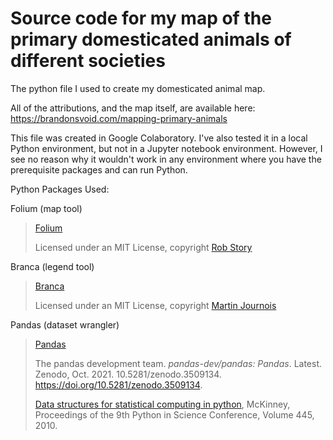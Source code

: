 # Source code for my map of the primary domesticated animals of different societies

The python file I used to create my domesticated animal map.

All of the attributions, and the map itself, are available here: <https://brandonsvoid.com/mapping-primary-animals>

This file was created in Google Colaboratory. I've also tested it in a local Python environment, but not in a Jupyter notebook environment. However, I see no reason why it wouldn't work in any environment where you have the prerequisite packages and can run Python.

Python Packages Used:

Folium (map tool)

> [Folium](https://python-visualization.github.io/folium/)
>
> Licensed under an MIT License, copyright [Rob Story](https://github.com/wrobstory)

Branca (legend tool)

> [Branca](https://github.com/python-visualization/branca)
>
> Licensed under an MIT License, copyright [Martin Journois](https://github.com/BibMartin)

Pandas (dataset wrangler)

> [Pandas](https://pandas.pydata.org)
>
> The pandas development team. *pandas-dev/pandas: Pandas*. Latest. Zenodo, Oct. 2021. 10.5281/zenodo.3509134. <https://doi.org/10.5281/zenodo.3509134>.
>
> [Data structures for statistical computing in python](https://conference.scipy.org/proceedings/scipy2010/pdfs/mckinney.pdf), McKinney, Proceedings of the 9th Python in Science Conference, Volume 445, 2010.
